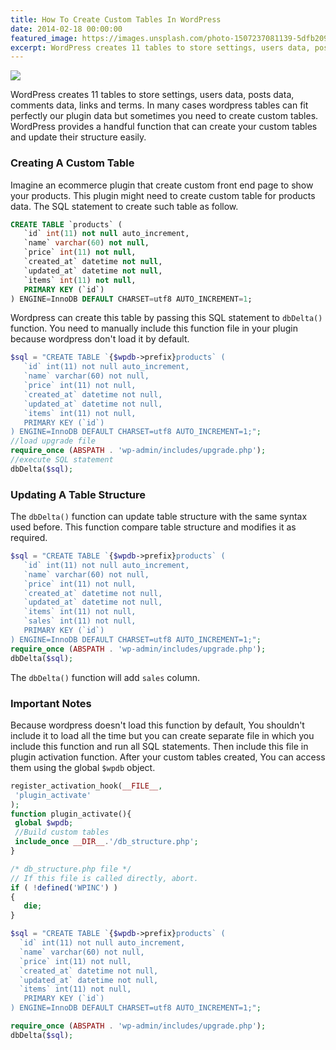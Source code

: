```yaml
---
title: How To Create Custom Tables In WordPress
date: 2014-02-18 00:00:00
featured_image: https://images.unsplash.com/photo-1507237081139-5dfb209dba79?q=75&fm=jpg&w=1000&fit=max
excerpt: WordPress creates 11 tables to store settings, users data, posts data, comments data, links and terms. In many cases wordpress tables can fit perfectly our plugin data but sometimes you need to create custom tables. WordPress provides a handful function that can create your custom tables and update their structure easily.
---
```


![](https://images.unsplash.com/photo-1507237081139-5dfb209dba79?q=75&fm=jpg&w=1000&fit=max)

WordPress creates 11 tables to store settings, users data, posts data, comments data, links and terms. In many cases wordpress tables can fit perfectly our plugin data but sometimes you need to create custom tables. WordPress provides a handful function that can create your custom tables and update their structure easily.

### Creating A Custom Table

Imagine an ecommerce plugin that create custom front end page to show your products. This plugin might need to create custom table for products data. The SQL statement to create such table as follow.

```sql
CREATE TABLE `products` (
   `id` int(11) not null auto_increment,
   `name` varchar(60) not null,
   `price` int(11) not null,
   `created_at` datetime not null,
   `updated_at` datetime not null,
   `items` int(11) not null,
   PRIMARY KEY (`id`)
) ENGINE=InnoDB DEFAULT CHARSET=utf8 AUTO_INCREMENT=1;
```

Wordpress can create this table by passing this SQL statement to `dbDelta()` function. You need to manually include this function file in your plugin because wordpress don't load it by default.

```php
$sql = "CREATE TABLE `{$wpdb->prefix}products` (
   `id` int(11) not null auto_increment,
   `name` varchar(60) not null,
   `price` int(11) not null,
   `created_at` datetime not null,
   `updated_at` datetime not null,
   `items` int(11) not null,
   PRIMARY KEY (`id`)
) ENGINE=InnoDB DEFAULT CHARSET=utf8 AUTO_INCREMENT=1;";
//load upgrade file
require_once (ABSPATH . 'wp-admin/includes/upgrade.php');
//execute SQL statement
dbDelta($sql);
```

### Updating A Table Structure

The `dbDelta()` function can update table structure with the same syntax used before. This function compare table structure and modifies it as required.

```php
$sql = "CREATE TABLE `{$wpdb->prefix}products` (
   `id` int(11) not null auto_increment,
   `name` varchar(60) not null,
   `price` int(11) not null,
   `created_at` datetime not null,
   `updated_at` datetime not null,
   `items` int(11) not null,
   `sales` int(11) not null,
   PRIMARY KEY (`id`)
) ENGINE=InnoDB DEFAULT CHARSET=utf8 AUTO_INCREMENT=1;";
require_once (ABSPATH . 'wp-admin/includes/upgrade.php');
dbDelta($sql);
```

The `dbDelta()` function will add `sales` column.

### Important Notes

Because wordpress doesn't load this function by default, You shouldn't include it to load all the time but you can create separate file in which you include this function and run all SQL statements. Then include this file in plugin activation function. After your custom tables created, You can access them using the global `$wpdb` object.

```php
register_activation_hook(__FILE__,
 'plugin_activate'
);
function plugin_activate(){
 global $wpdb;
 //Build custom tables
 include_once __DIR__.'/db_structure.php';
}
```

```php
/* db_structure.php file */
// If this file is called directly, abort.
if ( !defined('WPINC') )
{
   die;
}

$sql = "CREATE TABLE `{$wpdb->prefix}products` (
  `id` int(11) not null auto_increment,
  `name` varchar(60) not null,
  `price` int(11) not null,
  `created_at` datetime not null,
  `updated_at` datetime not null,
  `items` int(11) not null,
   PRIMARY KEY (`id`)
) ENGINE=InnoDB DEFAULT CHARSET=utf8 AUTO_INCREMENT=1;";

require_once (ABSPATH . 'wp-admin/includes/upgrade.php');
dbDelta($sql);
```